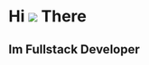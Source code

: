 Hi ![](https://user-images.githubusercontent.com/18350557/176309783-0785949b-9127-417c-8b55-ab5a4333674e.gif) There
==================================================================================================================================================

Im Fullstack Developer
-------------------------------
